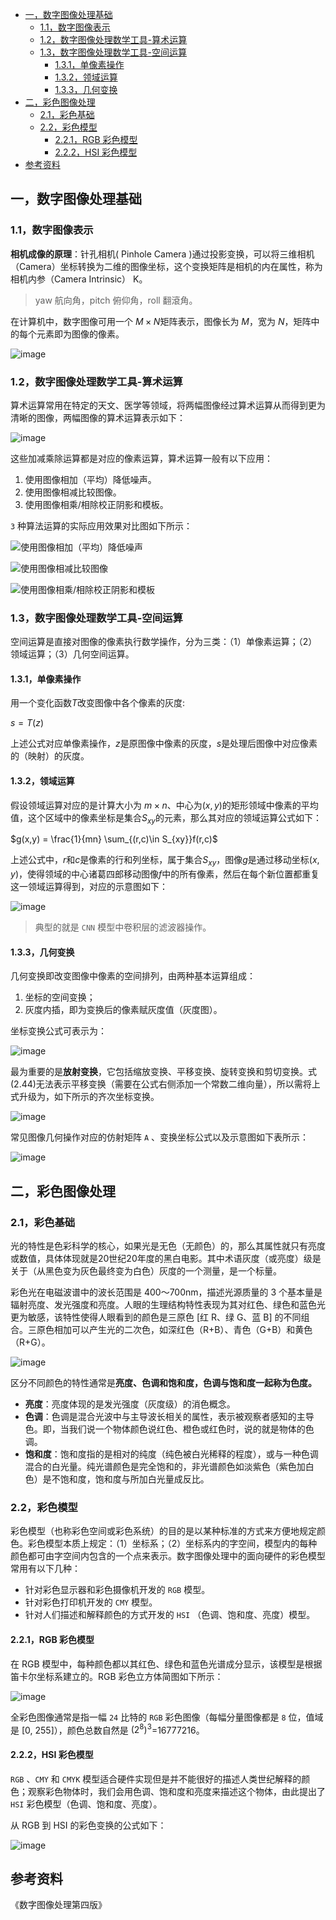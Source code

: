 - [一，数字图像处理基础](#一数字图像处理基础)
  - [1.1，数字图像表示](#11数字图像表示)
  - [1.2，数字图像处理数学工具-算术运算](#12数字图像处理数学工具-算术运算)
  - [1.3，数字图像处理数学工具-空间运算](#13数字图像处理数学工具-空间运算)
    - [1.3.1，单像素操作](#131单像素操作)
    - [1.3.2，领域运算](#132领域运算)
    - [1.3.3，几何变换](#133几何变换)
- [二，彩色图像处理](#二彩色图像处理)
  - [2.1，彩色基础](#21彩色基础)
  - [2.2，彩色模型](#22彩色模型)
    - [2.2.1，RGB 彩色模型](#221rgb-彩色模型)
    - [2.2.2，HSI 彩色模型](#222hsi-彩色模型)
- [参考资料](#参考资料)

## 一，数字图像处理基础
### 1.1，数字图像表示
**相机成像的原理**：针孔相机( Pinhole Camera )通过投影变换，可以将三维相机（Camera）坐标转换为二维的图像坐标，这个变换矩阵是相机的内在属性，称为相机内参（Camera Intrinsic） K。
> yaw 航向角，pitch 俯仰角，roll 翻滾角。


在计算机中，数字图像可用一个 $M\times N$矩阵表示，图像长为 $M$，宽为 $N$，矩阵中的每个元素即为图像的像素。

![image](../../data/images/数字图像处理笔记/E1wFKZwvxhU5X1Mwegn-ZsPJw11ZMaKQHbz1QOgphTs.png)

### 1.2，数字图像处理数学工具-算术运算
算术运算常用在特定的天文、医学等领域，将两幅图像经过算术运算从而得到更为清晰的图像，两幅图像的算术运算表示如下：

![image](../../data/images/数字图像处理笔记/HjO-Dj6PoIUijUdtb4dPIvsHrwS1iuYiVyz6W-fvWh0.png)

这些加减乘除运算都是对应的像素运算，算术运算一般有以下应用：

1. 使用图像相加（平均）降低噪声。
2. 使用图像相减比较图像。
3. 使用图像相乘/相除校正阴影和模板。

`3` 种算法运算的实际应用效果对比图如下所示：

![使用图像相加（平均）降低噪声](../../data/images/数字图像处理笔记/fYxYGO2c8Y5toDIC_50NtkqyN2Tv6rMAtHZoBk4sOO8.png)

![使用图像相减比较图像](../../data/images/数字图像处理笔记/TI7MEbJFOCNf1ibzQzCigqmo4Ci2Ov79FPLQThoTAKQ.png)

![使用图像相乘/相除校正阴影和模板](../../data/images/数字图像处理笔记/H9GI41WhwnP1MX9nAZpU39IoDuL1MXvr9vgHg0ZaWro.png)

### 1.3，数字图像处理数学工具-空间运算
空间运算是直接对图像的像素执行数学操作，分为三类：（1）单像素运算；（2）领域运算；（3）几何空间运算。

#### 1.3.1，单像素操作
用一个变化函数$T$改变图像中各个像素的灰度: 

$s = T(z)$

上述公式对应单像素操作，$z$是原图像中像素的灰度，$s$是处理后图像中对应像素的（映射）的灰度。

#### 1.3.2，领域运算
假设领域运算对应的是计算大小为 $m\times n$、中心为$(x,y)$的矩形领域中像素的平均值，这个区域中的像素坐标是集合$S_{xy}$的元素，那么其对应的领域运算公式如下：

$g(x,y) = \frac{1}{mn} \sum_{(r,c)\in S_{xy}}f(r,c)$

上述公式中，$r$和$c$是像素的行和列坐标，属于集合$S_{xy}$，图像$g$是通过移动坐标$(x,y)$，使得领域的中心诸葛四郎移动图像$f$中的所有像素，然后在每个新位置都重复这一领域运算得到，对应的示意图如下：

![image](../../data/images/数字图像处理笔记/5edQ4JyZCq1G_e-g9X4tVq7UkMvpmdEgDRu43MicH60.png)

> 典型的就是 `CNN` 模型中卷积层的滤波器操作。

#### 1.3.3，几何变换
几何变换即改变图像中像素的空间排列，由两种基本运算组成：

1. 坐标的空间变换；
2. 灰度内插，即为变换后的像素赋灰度值（灰度图）。

坐标变换公式可表示为：

![image](../../data/images/数字图像处理笔记/Jot2qX9Wcf4zhC9KI7JrOitH_Gf9xlqehCb4nllSJEM.png)

最为重要的是**放射变换**，它包括缩放变换、平移变换、旋转变换和剪切变换。式(2.44)无法表示平移变换（需要在公式右侧添加一个常数二维向量），所以需将上式升级为，如下所示的齐次坐标变换。

![image](../../data/images/数字图像处理笔记/GTqFA1EvohGD4qBLAFZ0LIQ5BvmnSHjJ9IbFWUIJY30.png)

常见图像几何操作对应的仿射矩阵 `A` 、变换坐标公式以及示意图如下表所示：

![image](../../data/images/数字图像处理笔记/6z27mYVrISoA1cWrz6m0b6WBnEYTy1Wzz0diyCiY_38.png)

## 二，彩色图像处理
### 2.1，彩色基础
光的特性是色彩科学的核心，如果光是无色（无颜色）的，那么其属性就只有亮度或数值，具体体现就是20世纪20年度的黑白电影。其中术语灰度（或亮度）级是关于（从黑色变为灰色最终变为白色）灰度的一个测量，是一个标量。

彩色光在电磁波谱中的波长范围是 400～700nm，描述光源质量的 3 个基本量是辐射亮度、发光强度和亮度。人眼的生理结构特性表现为其对红色、绿色和蓝色光更为敏感，该特性使得人眼看到的颜色是三原色 \[红 R、绿 G、蓝 B\] 的不同组合。三原色相加可以产生光的二次色，如深红色（R+B）、青色（G+B）和黄色（R+G）。

![image](../../data/images/数字图像处理笔记/0H81XJO6GYhP50aGf-FQHZkb6-bQwClofhdU7Lu2NJs.png)

区分不同颜色的特性通常是**亮度、色调和饱和度，**色调与饱和度一起称为色度**。**

* **亮度**：亮度体现的是发光强度（灰度级）的消色概念。
* **色调**：色调是混合光波中与主导波长相关的属性，表示被观察者感知的主导色。即，当我们说一个物体颜色说红色、橙色或红色时，说的就是物体的色调。
* **饱和度**：饱和度指的是相对的纯度（纯色被白光稀释的程度），或与一种色调混合的白光量。纯光谱颜色是完全饱和的，非光谱颜色如淡紫色（紫色加白色）是不饱和度，饱和度与所加白光量成反比。

### 2.2，彩色模型
彩色模型（也称彩色空间或彩色系统）的目的是以某种标准的方式来方便地规定颜色。彩色模型本质上规定：（1）坐标系；（2）坐标系内的字空间，模型内的每种颜色都可由字空间内包含的一个点来表示。数字图像处理中的面向硬件的彩色模型常用有以下几种：

* 针对彩色显示器和彩色摄像机开发的 `RGB` 模型。
* 针对彩色打印机开发的 `CMY` 模型。
* 针对人们描述和解释颜色的方式开发的 `HSI` （色调、饱和度、亮度）模型。

#### 2.2.1，RGB 彩色模型
在 RGB 模型中，每种颜色都以其红色、绿色和蓝色光谱成分显示，该模型是根据笛卡尔坐标系建立的。RGB 彩色立方体简图如下所示：

![image](../../data/images/数字图像处理笔记/De1j2N5zQOoKqq3t9MNyQNWqGsmiQ_d7YMMYdC3bnqA.png)

全彩色图像通常是指一幅 `24` 比特的 `RGB` 彩色图像（每幅分量图像都是 `8` 位，值域是 \[0, 255\]），颜色总数自然是 $(2^8)^3$=16777216。

#### 2.2.2，HSI 彩色模型
`RGB` 、`CMY` 和 `CMYK` 模型适合硬件实现但是并不能很好的描述人类世纪解释的颜色；观察彩色物体时，我们会用色调、饱和度和亮度来描述这个物体，由此提出了 `HSI` 彩色模型（色调、饱和度、亮度）。

从 RGB 到 HSI 的彩色变换的公式如下：

![image](../../data/images/数字图像处理笔记/ZO70cfCHXWRi38NrzptOeRj6W_pVwcv1w9l6wx82itc.png)

## 参考资料
《数字图像处理第四版》